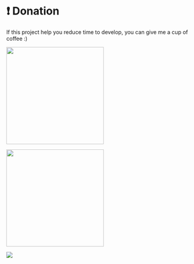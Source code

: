 # ❗ Donation
If this project help you reduce time to develop, you can give me a cup of coffee :)
<a href="https://www.paypal.com/paypalme/misterkrittin">
<p align="left">
  <img width="256" height="256" src="https://www.julianmills.co.uk/wp-content/uploads/2021/02/icon-256x256-1.png">
</p>
</a>
<a href="https://tipme.in.th/misterkrittin">
<p align="left">
  <img width="256" height="256" src="https://playserver.in.th/user_image/server_icon/28825_737317074.jpg">
</p>
</a>
<p align="left">
  <img src="https://scontent.xx.fbcdn.net/v/t1.15752-9/s206x206/252061818_1510773252655485_4376981708998139490_n.jpg?_nc_cat=107&ccb=1-5&_nc_sid=aee45a&_nc_ohc=6NmRHHPAhTcAX95v4Fl&_nc_ad=z-m&_nc_cid=0&_nc_ht=scontent.xx&oh=a65f993db3888d8792a7c99d5df1c902&oe=61A4038C">
</p>
</a>
